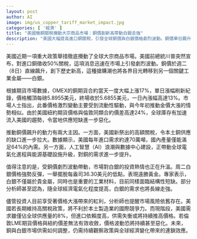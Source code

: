 ```yaml
---
layout: post
author: AI
image: img/us_copper_tariff_market_impact.jpg
categories: [ '經濟' ]
title: "美國徵銅關稅攪動大宗商品市場：銅價創新高帶動白銀走強"
description: "美國大幅提高進口銅關稅，引發全球銅價與白銀價格劇烈波動。銅價單日飆升並創歷史新高，白銀受連帶效應強勢反彈。分析指出，AI浪潮與基礎設施升級拉動工業金屬需求，但高關稅恐加劇供應緊張與價格波動，後續市場走勢需密切關注政策與全球經濟變化。"
---
```

美國近期一項重大政策舉措徹底攪動了全球大宗商品市場。美國前總統川普突然宣布，對進口銅徵收50%關稅，這項消息迅速在市場上引發劇烈波動。銅價於週二（8日）直線飆升，創下歷史新高，這種搶購潮也將各界目光轉移到另一個關鍵工業金屬——白銀。

根據期貨市場數據，OMEX的銅期貨合約當天一度大幅上漲17%，單日漲幅刷新紀錄，價格觸頂每磅5.8955美元，終場收於5.6855美元，一日內漲幅高達13%。市場人士指出，此番價格激烈變動主要受到流動性驅動，與今年初推動金價大漲的情勢相似。由於美國紐約期貨價格與倫敦同類合約價差高達24%，全球庫存有加速流入美國的趨勢，令當地供應短缺進一步惡化。

推動銅價飆升的動力有兩大主因。一方面，美國新祭出的高額關稅，令本土銅供應的缺口進一步拉大。數據顯示，美國每年進口需求約達70萬噸，國內產量僅能滿足64%的內需。另一方面，人工智慧（AI）浪潮與數據中心建設，正帶動全球電氣化進程與能源基礎設施升級，對銅的需求進一步提升。

值得注意的是，受銅價劇烈波動帶動，市場對白銀的投資熱情也正在升溫。周二白銀價格強勢反彈，一舉擺脫每盎司36.30美元的低點，表現遠勝黃金。專家表示，白銀不僅屬於貴金屬，同時也是重要的工業材料，目前同樣面臨結構性短缺。部分分析師甚至認為，隨全球經濟電氣化程度提高，白銀的需求也將長線走強。

儘管投資人目前享受著價格大漲帶來的紅利，分析師也提醒市場風險依舊存在。美國若長期維持高關稅政策，將不利於本土製造業的國際競爭力。而現階段，美國需求雖僅佔全球供應量的8%，但進口依賴度高，供需失衡或將持續推高價格。若倫敦LME期貨價格與紐約價差無法有效收斂，價格波動恐將持續甚至惡化。未來，銅與白銀市場供需如何調整，仍需持續觀察政策與全球經濟變化帶來的連鎖效應。
